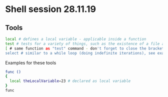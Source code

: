 # Shell session 28.11.19

## Tools

```sh
local # defines a local variable - applicable inside a function
test # tests for a variety of things, such as the existence of a file and many more
[ # same function as "test" command - don't forget to close the bracket
select # similar to a while loop (doing indefinite iterations), see examples [here](https://www.linuxnix.com/linuxunix-shell-scripting-select-command-examples/)
```

Examples for these tools
```sh
func ()
{
  local theLocalVariable=23 # declared as local variable
}
func
```
